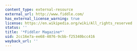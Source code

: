 ```yaml
---
content_type: external-resource
external_url: http://www.fiddle.com/
has_external_license_warning: true
license: https://en.wikipedia.org/wiki/All_rights_reserved
status: ''
title: '*Fiddler Magazine*'
uid: 2cc16e7a-ee68-4076-9cbb-f25340bcc416
wayback_url: ''
---
```

